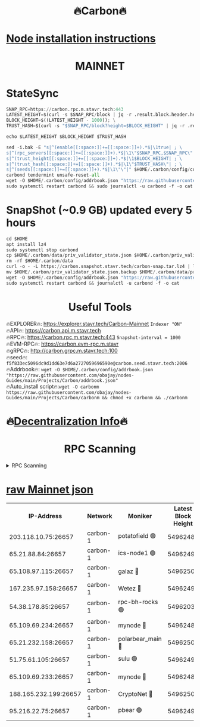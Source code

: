 <h1 align="center"> 🔥Carbon🔥</h1>

[Node installation instructions](https://github.com/obajay/nodes-Guides/tree/main/Projects/Carbon)
=
<h1 align="center"> MAINNET</h1>

# StateSync
```python
SNAP_RPC=https://carbon.rpc.m.stavr.tech:443
LATEST_HEIGHT=$(curl -s $SNAP_RPC/block | jq -r .result.block.header.height); \
BLOCK_HEIGHT=$((LATEST_HEIGHT - 1000)); \
TRUST_HASH=$(curl -s "$SNAP_RPC/block?height=$BLOCK_HEIGHT" | jq -r .result.block_id.hash)

echo $LATEST_HEIGHT $BLOCK_HEIGHT $TRUST_HASH

sed -i.bak -E "s|^(enable[[:space:]]+=[[:space:]]+).*$|\1true| ; \
s|^(rpc_servers[[:space:]]+=[[:space:]]+).*$|\1\"$SNAP_RPC,$SNAP_RPC\"| ; \
s|^(trust_height[[:space:]]+=[[:space:]]+).*$|\1$BLOCK_HEIGHT| ; \
s|^(trust_hash[[:space:]]+=[[:space:]]+).*$|\1\"$TRUST_HASH\"| ; \
s|^(seeds[[:space:]]+=[[:space:]]+).*$|\1\"\"|" $HOME/.carbon/config/config.toml
carbond tendermint unsafe-reset-all
wget -O $HOME/.carbon/config/addrbook.json "https://raw.githubusercontent.com/obajay/nodes-Guides/main/Projects/Carbon/addrbook.json"
sudo systemctl restart carbond && sudo journalctl -u carbond -f -o cat
```
# SnapShot (~0.9 GB) updated every 5 hours
```python
cd $HOME
apt install lz4
sudo systemctl stop carbond
cp $HOME/.carbon/data/priv_validator_state.json $HOME/.carbon/priv_validator_state.json.backup
rm -rf $HOME/.carbon/data
curl -o - -L https://carbon.snapshot.stavr.tech/carbon-snap.tar.lz4 | lz4 -c -d - | tar -x -C $HOME/.carbon --strip-components 2
mv $HOME/.carbon/priv_validator_state.json.backup $HOME/.carbon/data/priv_validator_state.json
wget -O $HOME/.carbon/config/addrbook.json "https://raw.githubusercontent.com/obajay/nodes-Guides/main/Projects/Carbon/addrbook.json"
sudo systemctl restart carbond && journalctl -u carbond -f -o cat
```

 <h1 align="center"> Useful Tools</h1>

🔥EXPLORER🔥:     https://explorer.stavr.tech/Carbon-Mainnet        `Indexer "ON"` \
🔥API🔥:          https://carbon.api.m.stavr.tech \
🔥RPC🔥:          https://carbon.rpc.m.stavr.tech:443              `Snapshot-interval = 1000` \
🔥EVM-RPC🔥:      https://carbon.evm-rpc.m.stavr \
🔥gRPC🔥:         http://carbon.grpc.m.stavr.tech:100 \
🔥seed🔥:      `f5f833ec5096dc9d1dd63e7d6a2727059696590e@carbon.seed.stavr.tech:2006` \
🔥Addrbook🔥:  `wget -O $HOME/.carbon/config/addrbook.json "https://raw.githubusercontent.com/obajay/nodes-Guides/main/Projects/Carbon/addrbook.json"` \
🔥Auto_install script🔥:`wget -O carbonm https://raw.githubusercontent.com/obajay/nodes-Guides/main/Projects/Carbon/carbonm && chmod +x carbonm && ./carbonm`

🔥[Decentralization Info](https://github.com/obajay/StateSync-snapshots/tree/main/Projects/Carbon/Decentralization)🔥
=
<h1 align="center"> RPC Scanning</h1>

<details>
<summary>RPC Scanning</summary>

<h2 align="center"> We scan nodes in real time every 4 hours. And we provide the final result of RPC endpoints.
We cannot influence the operation of these nodes in any way. </h2>


```python
If Voting Power is higher than 0 --> then the Node is a validator of the network and may be subject to attack and be a potential threat to the chain.
```
```python
We marked such validators with a red symbol
```

</details>

[raw Mainnet json](https://rpc-check.carbonm.stavr.tech/carbonm/rpc-carbonm-result.json)
=


<table><tr><th>IP-Address</th><th>Network</th><th>Moniker</th><th>Latest Block Height</th><th>Earliest Block Height</th><th>Catching Up</th><th>Tx Index</th><th>Voting Power</th><th>Scan Time</th></tr><tr><td>203.118.10.75:26657</td><td>carbon-1</td><td>potatofield 🟢</td><td>54962487</td><td>21164241</td><td>False</td><td>on</td><td>0</td><td>2024-03-16T20:12:37.162895503UTC</td></tr><tr><td>65.21.88.84:26657</td><td>carbon-1</td><td>ics-node1 🟢</td><td>54962497</td><td>21164241</td><td>False</td><td>off</td><td>0</td><td>2024-03-16T20:13:01.341082688UTC</td></tr><tr><td>65.108.97.115:26657</td><td>carbon-1</td><td>galaz 🔴</td><td>54962502</td><td>47374001</td><td>False</td><td>on</td><td>10572879518</td><td>2024-03-16T20:13:09.788885313UTC</td></tr><tr><td>167.235.97.158:26657</td><td>carbon-1</td><td>Wetez 🔴</td><td>54962490</td><td>48067570</td><td>False</td><td>on</td><td>1374149001</td><td>2024-03-16T20:12:43.486736005UTC</td></tr><tr><td>54.38.178.85:26657</td><td>carbon-1</td><td>rpc-bh-rocks 🟢</td><td>54962035</td><td>53130001</td><td>False</td><td>on</td><td>0</td><td>2024-03-16T20:13:20.797412400UTC</td></tr><tr><td>65.109.69.234:26657</td><td>carbon-1</td><td>mynode 🔴</td><td>54962483</td><td>53160001</td><td>False</td><td>off</td><td>12068022209</td><td>2024-03-16T20:12:24.038683642UTC</td></tr><tr><td>65.21.232.158:26657</td><td>carbon-1</td><td>polarbear_main 🔴</td><td>54962505</td><td>54286001</td><td>False</td><td>on</td><td>10556916857</td><td>2024-03-16T20:13:16.442585642UTC</td></tr><tr><td>51.75.61.105:26657</td><td>carbon-1</td><td>sulu 🟢</td><td>54962494</td><td>54542001</td><td>False</td><td>off</td><td>0</td><td>2024-03-16T20:12:52.587198973UTC</td></tr><tr><td>65.109.69.233:26657</td><td>carbon-1</td><td>mynode 🔴</td><td>54962483</td><td>54660001</td><td>False</td><td>off</td><td>8148759074</td><td>2024-03-16T20:12:23.706141084UTC</td></tr><tr><td>188.165.232.199:26657</td><td>carbon-1</td><td>CryptoNet 🔴</td><td>54962505</td><td>54710001</td><td>False</td><td>off</td><td>3508415194</td><td>2024-03-16T20:13:16.141458499UTC</td></tr><tr><td>95.216.22.75:26657</td><td>carbon-1</td><td>pbear 🟢</td><td>54962495</td><td>54930001</td><td>False</td><td>on</td><td>0</td><td>2024-03-16T20:12:56.969157893UTC</td></tr></table>
